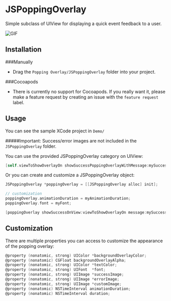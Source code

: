 JSPoppingOverlay
================

Simple subclass of UIView for displaying a quick event feedback to a user.

![GIF](http://i.imgur.com/tJ2KEkV.gif)

Installation
-

###Manually

- Drag the `Popping Overlay/JSPoppingOverlay` folder into your project.

###Cocoapods

- There is currently no support for Cocoapods. If you really want it, please make a feature request by creating an issue with the `feature request` label.

Usage
-

You can see the sample XCode project in `Demo/`

#####Important: Success/error images are not included in the `JSPoppingOverlay` folder.

You can use the provided JSPoppingOverlay category on UIView:
```objective-c
[self.viewToShowOverlayOn showSuccessPoppingOverlayWithMessage:mySuccessMessage];
```

Or you can create and customize a JSPoppingOverlay object:
```objective-c
JSPoppingOverlay *poppingOverlay = [[JSPoppingOverlay alloc] init];

// customization
poppingOverlay.animationDuration = myAnimationDuration;
poppingOverlay.font = myFont;

[poppingOverlay showSuccessOnView:viewToShowOverlayOn message:mySuccessMessage];
```

Customization
- 

There are multiple properties you can access to customize the appearance of the popping overlay:
```objective-c
@property (nonatomic, strong) UIColor *backgroundOverlayColor;
@property (nonatomic) CGFloat backgroundOverlayAlpha;
@property (nonatomic, strong) UIColor *textColor;
@property (nonatomic, strong) UIFont  *font;
@property (nonatomic, strong) UIImage *successImage;
@property (nonatomic, strong) UIImage *errorImage;
@property (nonatomic, strong) UIImage *customImage;
@property (nonatomic) NSTimeInterval animationDuration;
@property (nonatomic) NSTimeInterval duration;
```

